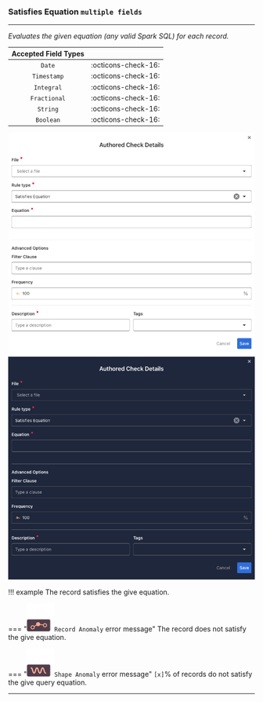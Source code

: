 ### Satisfies Equation <spam id='multiple-fields'>`multiple fields`</spam>

---

*Evaluates the given equation (any valid Spark SQL) for each record.*

| Accepted Field Types   |                      |
| :--------------------: | :------------------: |
| `Date`                 | :octicons-check-16:   |
| `Timestamp`            | :octicons-check-16:   |
| `Integral`             | :octicons-check-16:   |
| `Fractional`           | :octicons-check-16:   |
| `String`               | :octicons-check-16:   |
| `Boolean`              | :octicons-check-16:   |

![Screenshot](../assets/checks/rule-types/satisfies-equation-check-light.png#only-light)
![Screenshot](../assets/checks/rule-types/satisfies-equation-check-dark.png#only-dark)

!!! example
    The record satisfies the give equation.
    
=== "![Screenshot](../assets/checks/rule-types/icons/icon-record-anomaly-dark.svg)`Record Anomaly` error message"
    The record does not satisfy the give equation.

=== "![Screenshot](../assets/checks/rule-types/icons/icon-shape-anomaly-dark.svg)`Shape Anomaly` error message"
    `[x]`% of records do not satisfy the give query equation.

---